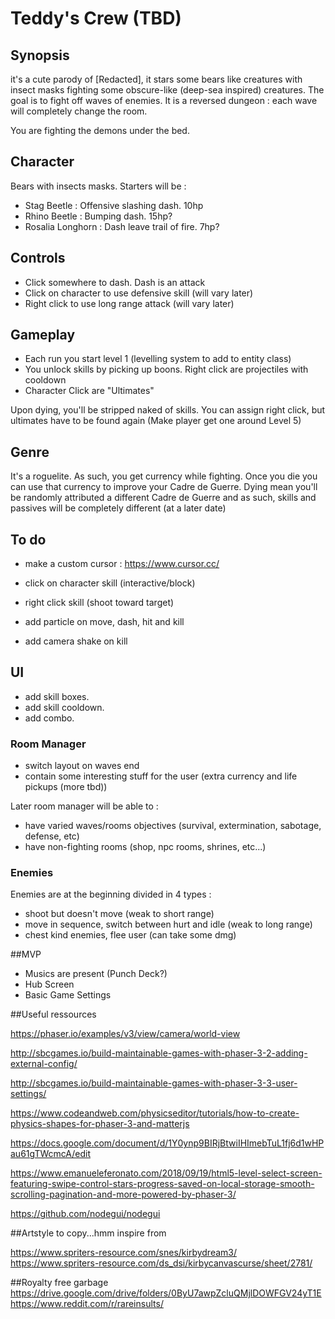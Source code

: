 # Teddy's Crew (TBD)

## Synopsis

it's a cute parody of [Redacted], it stars some bears like creatures with insect masks fighting some obscure-like (deep-sea inspired) creatures.
The goal is to fight off waves of enemies.
It is a reversed dungeon : each wave will completely change the room.

You are fighting the demons under the bed.

## Character
Bears with insects masks. Starters will be :
- Stag Beetle : Offensive slashing dash. 10hp
- Rhino Beetle : Bumping dash. 15hp?
- Rosalia Longhorn : Dash leave trail of fire. 7hp?

## Controls

- Click somewhere to dash. Dash is an attack
- Click on character to use defensive skill (will vary later)
- Right click to use long range attack (will vary later)

## Gameplay

- Each run you start level 1 (levelling system to add to entity class)
- You unlock skills by picking up boons. Right click are projectiles with cooldown
- Character Click are "Ultimates"

Upon dying, you'll be stripped naked of skills. You can assign right click, but  ultimates have to be found again (Make player get one around Level 5)

## Genre

It's a roguelite. As such, you get currency while fighting.
Once you die you can use that currency to improve your Cadre de Guerre.
Dying mean you'll be randomly attributed a different Cadre de Guerre and as such,
skills and passives will be completely different (at a later date)

## To do

- make a custom cursor : https://www.cursor.cc/
- click on character skill (interactive/block)
- right click skill (shoot toward target)

- add particle on move, dash, hit and kill
- add camera shake on kill

## UI

- add skill boxes.
- add skill cooldown.
- add combo.

### Room Manager

- switch layout on waves end
- contain some interesting stuff for the user (extra currency and life pickups (more tbd))

Later room manager will be able to :
- have varied waves/rooms objectives (survival, extermination, sabotage, defense, etc)
- have non-fighting rooms (shop, npc rooms, shrines, etc...)

### Enemies

Enemies  are at the beginning divided in 4 types :
- shoot but doesn't move (weak to short range)
- move in sequence, switch between hurt and idle (weak to long range)
- chest kind enemies, flee user (can take some dmg)

##MVP

- Musics are present (Punch Deck?)
- Hub Screen
- Basic Game Settings

##Useful ressources

https://phaser.io/examples/v3/view/camera/world-view

http://sbcgames.io/build-maintainable-games-with-phaser-3-2-adding-external-config/

http://sbcgames.io/build-maintainable-games-with-phaser-3-3-user-settings/

https://www.codeandweb.com/physicseditor/tutorials/how-to-create-physics-shapes-for-phaser-3-and-matterjs

https://docs.google.com/document/d/1Y0ynp9BIRjBtwiIHImebTuL1fj6d1wHPau61gTWcmcA/edit

https://www.emanueleferonato.com/2018/09/19/html5-level-select-screen-featuring-swipe-control-stars-progress-saved-on-local-storage-smooth-scrolling-pagination-and-more-powered-by-phaser-3/

https://github.com/nodegui/nodegui

##Artstyle to copy...hmm inspire from

https://www.spriters-resource.com/snes/kirbydream3/
https://www.spriters-resource.com/ds_dsi/kirbycanvascurse/sheet/2781/

##Royalty free garbage
https://drive.google.com/drive/folders/0ByU7awpZcluQMjlDOWFGV24yT1E
https://www.reddit.com/r/rareinsults/
